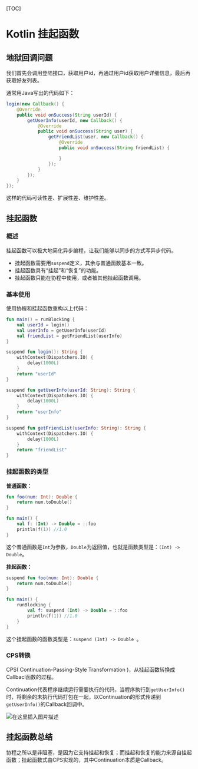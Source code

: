 [TOC]

# Kotlin 挂起函数

## 地狱回调问题

我们首先会调用登陆接口，获取用户id，再通过用户id获取用户详细信息，最后再获取好友列表。

通常用Java写出的代码如下：

```java
login(new Callback() {
    @Override
    public void onSuccess(String userId) {
        getUserInfo(userId, new Callback() {
            @Override
            public void onSuccess(String user) {
                getFriendList(user, new Callback() {
                    @Override
                    public void onSuccess(String friendList) {

                    }
                });
            }
        });
    }
});
```

这样的代码可读性差、扩展性差、维护性差。



## 挂起函数

### 概述

挂起函数可以极大地简化异步编程，让我们能够以同步的方式写异步代码。

-   挂起函数需要用`suspend`定义，其余与普通函数基本一致。
-   挂起函数具有“挂起”和“恢复”的功能。
-   挂起函数只能在协程中使用，或者被其他挂起函数调用。



### 基本使用

使用协程和挂起函数重构以上代码：

```kotlin
fun main() = runBlocking {
    val userId = login()
    val userInfo = getUserInfo(userId)
    val friendList = getFriendList(userInfo)
}

suspend fun login(): String {
    withContext(Dispatchers.IO) {
        delay(1000L)
    }
    return "userId"
}

suspend fun getUserInfo(userId: String): String {
    withContext(Dispatchers.IO) {
        delay(1000L)
    }
    return "userInfo"
}

suspend fun getFriendList(userInfo: String): String {
    withContext(Dispatchers.IO) {
        delay(1000L)
    }
    return "friendList"
}
```



### 挂起函数的类型

**普通函数：**

```kotlin
fun foo(num: Int): Double {
    return num.toDouble()
}

fun main() {
    val f: (Int) -> Double = ::foo
    println(f(1)) //1.0
}
```

这个普通函数是`Int`为参数，`Double`为返回值，也就是函数类型是：`(Int) -> Double`。



**挂起函数：**

```kotlin
suspend fun foo(num: Int): Double {
    return num.toDouble()
}

fun main() {
    runBlocking {
        val f: suspend (Int) -> Double = ::foo
        println(f(1)) //1.0
    }
}
```

这个挂起函数的函数类型是：`suspend (Int) -> Double `。



### CPS转换

CPS( Continuation-Passing-Style Transformation )，从挂起函数转换成Callbacl函数的过程。

Continuation代表程序继续运行需要执行的代码，当程序执行到`getUserInfo()`时，将剩余的未执行代码打包在一起，以Continuation的形式传递到`getUserInfo()`的Callback回调中。

![在这里插入图片描述](https://img-blog.csdnimg.cn/9f2e1cc56179488f83ea63ba99d1f085.png?x-oss-process=image/watermark,type_d3F5LXplbmhlaQ,shadow_50,text_Q1NETiBAeGlhbmd4aW9uZ2ZseTkxNQ==,size_20,color_FFFFFF,t_70,g_se,x_16)



## 挂起函数总结

协程之所以是非阻塞，是因为它支持挂起和恢复；而挂起和恢复的能力来源自挂起函数；挂起函数式由CPS实现的，其中Continuation本质是Callback。

